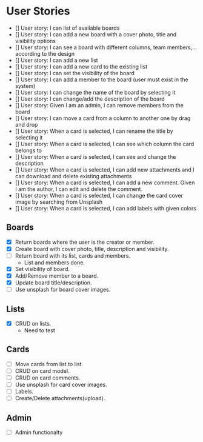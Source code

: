 # User Stories

- [] User story: I can list of available boards
- [] User story: I can add a new board with a cover photo, title and visibility options
- [] User story: I can see a board with different columns, team members,... according to the design
- [] User story: I can add a new list
- [] User story: I can add a new card to the existing list
- [] User story: I can set the visibility of the board
- [] User story: I can add a member to the board (user must exist in the system)
- [] User story: I can change the name of the board by selecting it
- [] User story: I can change/add the description of the board
- [] User story: Given I am an admin, I can remove members from the board
- [] User story: I can move a card from a column to another one by drag and drop
- [] User story: When a card is selected, I can rename the title by selecting it
- [] User story: When a card is selected, I can see which column the card belongs to
- [] User story: When a card is selected, I can see and change the description
- [] User story: When a card is selected, I can add new attachments and I can download and delete existing attachments
- [] User story: When a card is selected, I can add a new comment. Given I am the author, I can edit and delete the comment.
- [] User story: When a card is selected, I can change the card cover image by searching from Unsplash
- [] User story: When a card is selected, I can add labels with given colors

## Boards

- [x] Return boards where the user is the creator or member.
- [x] Create board with cover photo, title, description and visibility.
- [ ] Return board with its list, cards and members.
  - List and members done.
- [x] Set visibility of board.
- [x] Add/Remove member to a board.
- [x] Update board title/description.
- [ ] Use unsplash for board cover images.

## Lists

- [x] CRUD on lists.
  - Need to test

## Cards

- [ ] Move cards from list to list.
- [ ] CRUD on card model.
- [ ] CRUD on card comments.
- [ ] Use unsplash for card cover images.
- [ ] Labels.
- [ ] Create/Delete attachments(upload).

## Admin

- [ ] Admin functionalty
